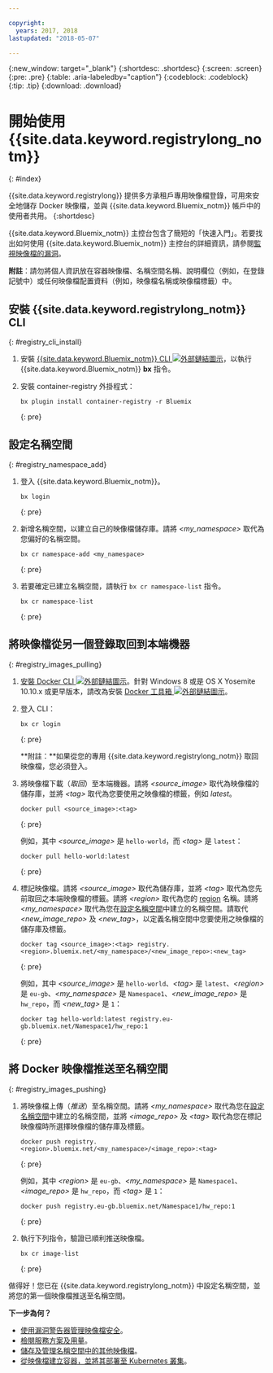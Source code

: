 ```yaml
---

copyright:
  years: 2017, 2018
lastupdated: "2018-05-07"

---
```


{:new_window: target="_blank"}
{:shortdesc: .shortdesc}
{:screen: .screen}
{:pre: .pre}
{:table: .aria-labeledby="caption"}
{:codeblock: .codeblock}
{:tip: .tip}
{:download: .download}



# 開始使用 {{site.data.keyword.registrylong_notm}}
{: #index}

{{site.data.keyword.registrylong}} 提供多方承租戶專用映像檔登錄，可用來安全地儲存 Docker 映像檔，並與 {{site.data.keyword.Bluemix_notm}} 帳戶中的使用者共用。
{:shortdesc}

{{site.data.keyword.Bluemix_notm}} 主控台包含了簡短的「快速入門」。若要找出如何使用 {{site.data.keyword.Bluemix_notm}} 主控台的詳細資訊，請參閱[監視映像檔的漏洞](registry_ui.html)。

**附註**：請勿將個人資訊放在容器映像檔、名稱空間名稱、說明欄位（例如，在登錄記號中）或任何映像檔配置資料（例如，映像檔名稱或映像檔標籤）中。



## 安裝 {{site.data.keyword.registrylong_notm}} CLI
{: #registry_cli_install}

1.  安裝 [{{site.data.keyword.Bluemix_notm}} CLI ![外部鏈結圖示](../../icons/launch-glyph.svg "外部鏈結圖示")](http://clis.ng.bluemix.net/ui/home.html)，以執行 {{site.data.keyword.Bluemix_notm}} **bx** 指令。
2.  安裝 container-registry 外掛程式：

    ```
    bx plugin install container-registry -r Bluemix
    ```
    {: pre}


## 設定名稱空間
{: #registry_namespace_add}

1.  登入 {{site.data.keyword.Bluemix_notm}}。

    ```
    bx login
    ```
    {: pre}

2.  新增名稱空間，以建立自己的映像檔儲存庫。請將 _&lt;my_namespace&gt;_ 取代為您偏好的名稱空間。

    ```
    bx cr namespace-add <my_namespace>
    ```
    {: pre}

3.  若要確定已建立名稱空間，請執行 `bx cr namespace-list` 指令。

    ```
    bx cr namespace-list
    ```
    {: pre}



## 將映像檔從另一個登錄取回到本端機器
{: #registry_images_pulling}

1.  [安裝 Docker CLI ![外部鏈結圖示](../../icons/launch-glyph.svg "外部鏈結圖示")](https://www.docker.com/community-edition#/download)。針對 Windows 8 或是 OS X Yosemite 10.10.x 或更早版本，請改為安裝 [Docker 工具箱 ![外部鏈結圖示](../../icons/launch-glyph.svg "外部鏈結圖示")](https://www.docker.com/products/docker-toolbox)。

2.  登入 CLI：

    ```
    bx cr login
    ```
    {: pre}

    **附註：**如果從您的專用 {{site.data.keyword.registrylong_notm}} 取回映像檔，您必須登入。

3.  將映像檔下載（_取回_）至本端機器。請將 _&lt;source_image&gt;_ 取代為映像檔的儲存庫，並將 _&lt;tag&gt;_ 取代為您要使用之映像檔的標籤，例如 _latest_。

    ```
    docker pull <source_image>:<tag>
    ```
    {: pre}

    例如，其中 _&lt;source_image&gt;_ 是 `hello-world`，而 _&lt;tag&gt;_ 是 `latest`：

    ```
    docker pull hello-world:latest
    ```
    {: pre}

4.  標記映像檔。請將 _&lt;source_image&gt;_ 取代為儲存庫，並將 _&lt;tag&gt;_ 取代為您先前取回之本端映像檔的標籤。請將 _&lt;region&gt;_ 取代為您的 [region](registry_overview.html#registry_regions) 名稱。請將 _&lt;my_namespace&gt;_ 取代為您在[設定名稱空間](index.html#registry_namespace_add)中建立的名稱空間。請取代 _&lt;new_image_repo&gt;_ 及 _&lt;new_tag&gt;_，以定義名稱空間中您要使用之映像檔的儲存庫及標籤。

    ```
    docker tag <source_image>:<tag> registry.<region>.bluemix.net/<my_namespace>/<new_image_repo>:<new_tag>
    ```
    {: pre}

    例如，其中 _&lt;source_image&gt;_ 是 `hello-world`、_&lt;tag&gt;_ 是 `latest`、_&lt;region&gt;_ 是 `eu-gb`、_&lt;my_namespace&gt;_ 是 `Namespace1`、_&lt;new_image_repo&gt;_ 是 `hw_repo`，而 _&lt;new_tag&gt;_ 是 `1`：

    ```
    docker tag hello-world:latest registry.eu-gb.bluemix.net/Namespace1/hw_repo:1
    ```
    {: pre}



## 將 Docker 映像檔推送至名稱空間
{: #registry_images_pushing}

1.  將映像檔上傳（_推送_）至名稱空間。請將 _&lt;my_namespace&gt;_ 取代為您在[設定名稱空間](index.html#registry_namespace_add)中建立的名稱空間，並將 _&lt;image_repo&gt;_ 及 _&lt;tag&gt;_ 取代為您在標記映像檔時所選擇映像檔的儲存庫及標籤。

    ```
    docker push registry.<region>.bluemix.net/<my_namespace>/<image_repo>:<tag>
    ```
    {: pre}

    例如，其中 _&lt;region&gt;_ 是 `eu-gb`、_&lt;my_namespace&gt;_ 是 `Namespace1`、_&lt;image_repo&gt;_ 是 `hw_repo`，而 _&lt;tag&gt;_ 是 `1`：

    ```
    docker push registry.eu-gb.bluemix.net/Namespace1/hw_repo:1
    ```
    {: pre}

2.  執行下列指令，驗證已順利推送映像檔。

    ```
    bx cr image-list
    ```
    {: pre}


做得好！您已在 {{site.data.keyword.registrylong_notm}} 中設定名稱空間，並將您的第一個映像檔推送至名稱空間。


**下一步為何？**

-   [使用漏洞警告器管理映像檔安全](../va/va_index.html)。
-   [檢閱服務方案及用量](registry_overview.html#registry_plans)。
-   [儲存及管理名稱空間中的其他映像檔](registry_images_.html)。
-   [從映像檔建立容器，並將其部署至 Kubernetes 叢集](../../containers/cs_clusters.html)。


